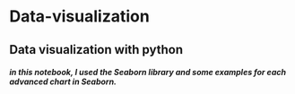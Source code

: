 # Data-visualization
## Data visualization with python 
##### in this notebook, I used the Seaborn library and some examples for each advanced chart in Seaborn.  
